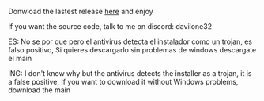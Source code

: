 Donwload the lastest release <a href="https://github.com/Davilone32Oficial/MinecraftLauncher/releases">here</a> and enjoy

If you want the source code, talk to me on discord: davilone32

ES: No se por que pero el antivirus detecta el instalador como un trojan, es falso positivo, Si quieres descargarlo sin problemas de windows descargate el main

ING: I don't know why but the antivirus detects the installer as a trojan, it is a false positive, If you want to download it without Windows problems, download the main

